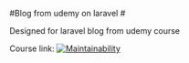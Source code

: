 #Blog from udemy on laravel #

Designed for laravel blog from udemy course

Course link: [![Maintainability]()](https://www.udemy.com/best-laravel/)

